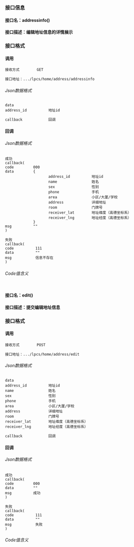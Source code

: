 ### 接口信息
#### 接口名：addressinfo()
#### 接口描述：编辑地址信息的详情展示

### 接口格式

#### 调用

```
接收方式        GET
```

```
接口地址：.../lpcs/home/address/addressinfo
```

###### Json数据格式
```
data
address_id          地址id

callback            回调
```

#### 回调
###### Json数据格式

```
成功
callback(
code         000
data         {
                    address_id          地址id
                    name                姓名
                    sex                 性别
                    phone               手机
                    area                小区/大厦/学校
                    address             详细地址
                    room                门牌号
                    receiver_lat        地址维度（高德坐标系）
                    receiver_lng        地址经度（高德坐标系）
             }
msg          ""
)
```

```
失败
callback(
code          111
data          ""
msg           信息不存在
)
```

###### Code值含义

```
```
#### 接口名：edit()
#### 接口描述：提交编辑地址信息

### 接口格式

#### 调用

```
接收方式        POST
```

```
接口地址：.../lpcs/home/address/edit
```

###### Json数据格式
```
data
address_id          地址id
name                姓名
sex                 性别
phone               手机
area                小区/大厦/学校
address             详细地址
room                门牌号
receiver_lat        地址维度（高德坐标系）
receiver_lng        地址经度（高德坐标系）

callback            回调
```

#### 回调
###### Json数据格式

```
成功
callback(
code         000
data         ""
msg          成功
)
```

```
失败
callback(
code          111
data          ""
msg           失败
)
```

###### Code值含义

```
```